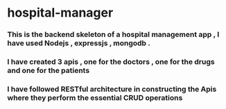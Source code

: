 # hospital-manager

### This is the backend skeleton of a hospital management app , I have used Nodejs , expressjs , mongodb .
### I have created 3 apis , one for the doctors , one for the drugs and one for the patients 
### I have followed RESTful architecture in constructing the Apis where they perform the essential CRUD operations 

